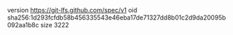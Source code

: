 version https://git-lfs.github.com/spec/v1
oid sha256:1d293fcfdb58b456335543e46eba17de71327dd8b01c2d9da20095b092aa1b8c
size 3222

